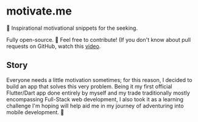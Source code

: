 # motivate.me

🎷 Inspirational motivational snippets for the seeking.

Fully open-source. 🙌 Feel free to contribute! (If you don't know about pull requests on GitHub, watch this [video](https://www.youtube.com/watch?v=For9VtrQx58).

## Story

Everyone needs a little motivation sometimes; for this reason, I decided to build an app that solves this very problem. Being it my first official Flutter/Dart app done entirely by myself and my trade traditionally mostly encompassing Full-Stack web development, I also took it as a learning challenge I'm hoping will help aid me in my journey of adventuring into mobile development. 📱

